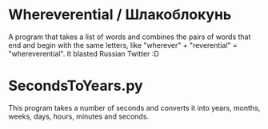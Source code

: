# Whereverential / Шлакоблокунь
A program that takes a list of words and combines the pairs of words that end and begin with the same letters, like "wherever" + "reverential" = "whereverential".
It blasted Russian Twitter :D

# SecondsToYears.py
This program takes a number of seconds and converts it into years, months, weeks, days, hours, minutes and seconds.

